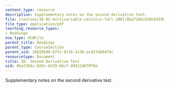 ```yaml
---
content_type: resource
description: Supplementary notes on the second derivative test.
file: /courses/18-02-multivariable-calculus-fall-2007/8ba72b6c820c6d1966c7894124070f0a_2nd_derivative.pdf
file_type: application/pdf
learning_resource_types:
- Readings
ocw_type: OCWFile
parent_title: Readings
parent_type: CourseSection
parent_uid: 16819b09-677c-9716-4136-acd1fd60474c
resourcetype: Document
title: SD. Second Derivative Test
uid: 8ba72b6c-820c-6d19-66c7-894124070f0a
---
```

Supplementary notes on the second derivative test.